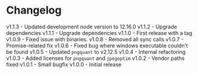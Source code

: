
# Changelog

v1.1.3 - Updated development node version to 12.16.0
v1.1.2 - Upgrade dependencies
v1.1.1 - Upgrade dependencies
v1.1.0 - First release with a tag
v1.0.9 - Fixed issue with binaries.
v1.0.8 - Removed all sync calls
v1.0.7 - Promise-related fix
v1.0.6 - Fixed bug where windows executable couldn't be found
v1.0.5 - Updated `pngquant` to v2.12.5
v1.0.4 - Internal refactoring
v1.0.3 - Added licenses for `pngquant` and `jpegoptim`
v1.0.2 - Vendor paths fixed
v1.0.1 - Small bugfix
v1.0.0 - Initial release
